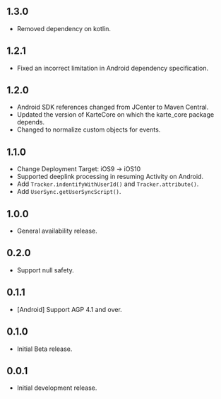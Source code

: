 ## 1.3.0

* Removed dependency on kotlin.

## 1.2.1

* Fixed an incorrect limitation in Android dependency specification.

## 1.2.0

* Android SDK references changed from JCenter to Maven Central.
* Updated the version of KarteCore on which the karte_core package depends.
* Changed to normalize custom objects for events.

## 1.1.0

* Change Deployment Target: iOS9 → iOS10
* Supported deeplink processing in resuming Activity on Android.
* Add `Tracker.indentifyWithUserId()` and `Tracker.attribute()`.
* Add `UserSync.getUserSyncScript()`.

## 1.0.0

* General availability release.

## 0.2.0

* Support null safety.

## 0.1.1

* [Android] Support AGP 4.1 and over.

## 0.1.0

* Initial Beta release.

## 0.0.1

* Initial development release.
